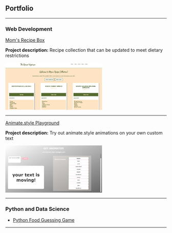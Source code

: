## Portfolio

---

### Web Development

[Mom's Recipe Box](https://kathrynbrown.us/daysofcode/8)

**Project description:** Recipe collection that can be updated to meet dietary restrictions

<img src="images/daysofcode8.jpg?raw=true" style="max-width: 60%;" />


---
[Animate.style Playground](https://kathrynbrown.us/daysofcode/10)

**Project description:** Try out animate.style animations on your own custom text

<img src="images/daysofcode10.jpg?raw=true" style="max-width: 60%;" />


---

### Python and Data Science

- [Python Food Guessing Game](https://kathrynbrown.us/daysofcode/4/)

---


